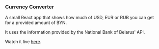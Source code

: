 ### Currency Converter

A small React app that shows how much of USD, EUR or RUB you can get for a provided amount of BYN. 

It uses the information provided by the National Bank of Belarus' API. 

Watch it live [here](https://timofei-benko.github.io/currency-converter/).
